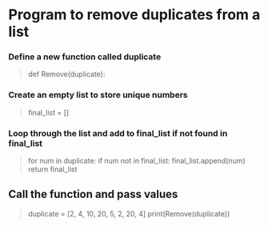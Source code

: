 # Program to remove duplicates from a list

### Define a new function called duplicate
> def Remove(duplicate):
### Create an empty list to store unique numbers
>    final_list = []
### Loop through the list and add to final_list if not found in final_list 
>    for num in duplicate:
>        if num not in final_list:
>            final_list.append(num)
>    return final_list
    
## Call the function and pass values

>  duplicate = [2, 4, 10, 20, 5, 2, 20, 4]
> print(Remove(duplicate)) 
